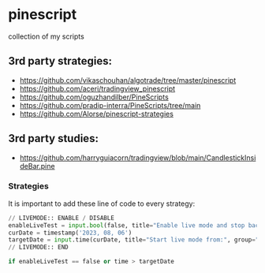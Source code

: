 # pinescript
collection of my scripts

## 3rd party strategies:
- https://github.com/vikaschouhan/algotrade/tree/master/pinescript
- https://github.com/aceri/tradingview_pinescript
- https://github.com/oguzhandilber/PineScripts
- https://github.com/pradip-interra/PineScripts/tree/main
- https://github.com/Alorse/pinescript-strategies

## 3rd party studies:
- https://github.com/harryguiacorn/tradingview/blob/main/CandlestickInsideBar.pine


### Strategies
It is important to add these line of code to every strategy:
```py
// LIVEMODE:: ENABLE / DISABLE
enableLiveTest = input.bool(false, title="Enable live mode and stop backtesting", group="Livemode / Backtesting")
curDate = timestamp('2023, 08, 06')
targetDate = input.time(curDate, title="Start live mode from:", group="Livemode / Backtesting")
// LIVEMODE:: END

if enableLiveTest == false or time > targetDate

```